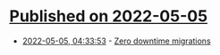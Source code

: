 # [Published on 2022-05-05](index.md)

* [2022-05-05, 04:33:53](https://news.ycombinator.com/item?id=31269515) - [Zero downtime migrations](https://kiranrao.ca/2022/05/04/zero-downtime-migrations.html)
